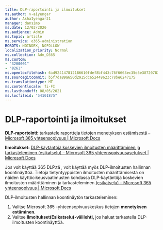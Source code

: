 ```yaml
---
title: DLP-raportointi ja ilmoitukset
ms.author: v-aiyengar
author: AshaIyengar21
manager: dansimp
ms.date: 12/03/2020
ms.audience: Admin
ms.topic: article
ms.service: o365-administration
ROBOTS: NOINDEX, NOFOLLOW
localization_priority: Normal
ms.collection: Adm_O365
ms.custom:
- "3200001"
- "8261"
ms.openlocfilehash: 6ad924147812186610fdef8bf443c76f6663ec35e5e38720783fd4b0369bc579
ms.sourcegitcommit: b5f7da89a650d2915dc652449623c78be6247175
ms.translationtype: MT
ms.contentlocale: fi-FI
ms.lasthandoff: 08/05/2021
ms.locfileid: "54101875"
---
```

# <a name="dlp-reporting-and-alerts"></a>DLP-raportointi ja ilmoitukset

**DLP-raportointi:** [tarkastele raportteja tietojen menetyksen estämisestä – Microsoft 365 yhteensopivuus | Microsoft Docs](https://docs.microsoft.com/microsoft-365/compliance/view-the-dlp-reports?view=o365-worldwide&preserve-view=true)

**Ilmoitukset:** [DLP-käytäntöjä koskevien ilmoitusten määrittäminen ja tarkasteleminen (esikatselu) – Microsoft 365 yhteensopivuusasetukset | Microsoft Docs](https://docs.microsoft.com/microsoft-365/compliance/dlp-configure-view-alerts-policies?view=o365-worldwide&preserve-view=true)

 Jos voit käyttää 365 DLP:tä , voit käyttää myös DLP-ilmoitusten hallinnan koontinäyttöä.  Tietoja tietyntyyppisten ilmoitusten määrittämisestä on näiden käyttöoikeusvaatimusten kohdassa DLP-käytäntöjä koskevien ilmoitusten määrittäminen ja tarkasteleminen [(esikatselu) – Microsoft 365 yhteensopivuus | Microsoft Docs](https://docs.microsoft.com/microsoft-365/compliance/dlp-configure-view-alerts-policies?view=o365-worldwide#licensing-for-alert-configuration-options&preserve-view=true)

DLP-ilmoitusten hallinnan koontinäytön tarkasteleminen:

1. Valitse Microsoft 365 -yhteensopivuuskeskus tietojen **menetyksen estäminen**.
1. Valitse **Ilmoitukset(Esikatselu)-välilehti,** jos haluat tarkastella DLP-ilmoitusten koontinäyttöä.